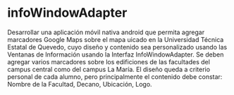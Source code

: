 # infoWindowAdapter
Desarrollar una aplicación móvil nativa android que permita agregar marcadores Google Maps sobre el mapa uicado en la Universidad Técnica Estatal de Quevedo, cuyo diseño y contenido sea personalizado usando las Ventanas de Información usando la Interfaz  InfoWindowAdapter. Se deben agregar varios marcadores sobre los edificiones de las facultades del campus central como del campus La María. El diseño queda a criterio personal de cada alumno, pero principalmente el contenido debe constar: Nombre de la Facultad, Decano, Ubicación, Logo.
